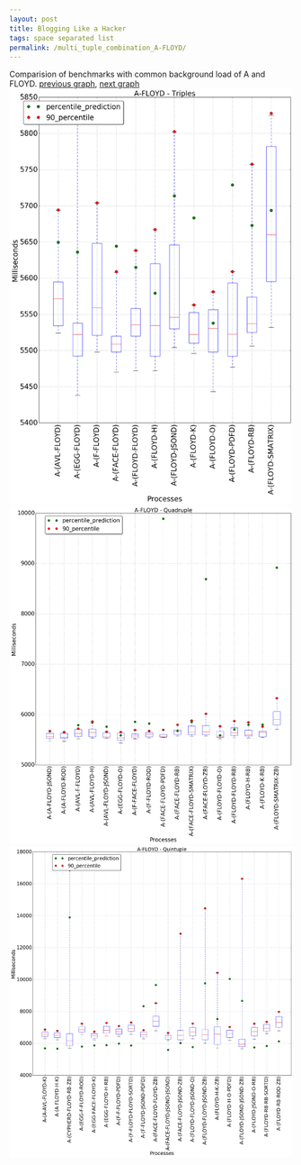 ```yaml
---
layout: post
title: Blogging Like a Hacker
tags: space separated list
permalink: /multi_tuple_combination_A-FLOYD/
---
```


Comparision of benchmarks with common background load of A and FLOYD.
[previous graph](../multi_tuple_combination_A-FACE/), [next graph](../multi_tuple_combination_A-F/)
![graph figure](./images/triple/A/A-FLOYD_box.png)![graph figure](./images/quadruple/A/A-FLOYD_box.png)![graph figure](./images/quintuple/A/A-FLOYD_box.png)
